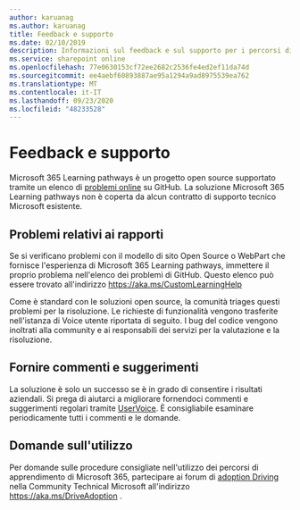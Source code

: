 ```yaml
---
author: karuanag
ms.author: karuanag
title: Feedback e supporto
ms.date: 02/10/2019
description: Informazioni sul feedback e sul supporto per i percorsi di apprendimento di Microsoft 365
ms.service: sharepoint online
ms.openlocfilehash: 77e0630153cf72ee2682c2536fe4ed2ef11da74d
ms.sourcegitcommit: ee4aebf60893887ae95a1294a9ad8975539ea762
ms.translationtype: MT
ms.contentlocale: it-IT
ms.lasthandoff: 09/23/2020
ms.locfileid: "48233528"
---
```

# <a name="feedback-and-support"></a>Feedback e supporto

Microsoft 365 Learning pathways è un progetto open source supportato tramite un elenco di [problemi online](https://aka.ms/CustomLearningHelp) su GitHub. La soluzione Microsoft 365 Learning pathways non è coperta da alcun contratto di supporto tecnico Microsoft esistente.  

## <a name="report-issues"></a>Problemi relativi ai rapporti

Se si verificano problemi con il modello di sito Open Source o WebPart che fornisce l'esperienza di Microsoft 365 Learning pathways, immettere il proprio problema nell'elenco dei problemi di GitHub.  Questo elenco può essere trovato all'indirizzo https://aka.ms/CustomLearningHelp  

Come è standard con le soluzioni open source, la comunità triages questi problemi per la risoluzione. Le richieste di funzionalità vengono trasferite nell'istanza di Voice utente riportata di seguito. I bug del codice vengono inoltrati alla community e ai responsabili dei servizi per la valutazione e la risoluzione.  

## <a name="provide-us-feedback"></a>Fornire commenti e suggerimenti

La soluzione è solo un successo se è in grado di consentire i risultati aziendali.  Si prega di aiutarci a migliorare fornendoci commenti e suggerimenti regolari tramite  [UserVoice](https://go.microsoft.com/fwlink/?linkid=2109552).  È consigliabile esaminare periodicamente tutti i commenti e le domande. 

## <a name="usage-questions"></a>Domande sull'utilizzo

Per domande sulle procedure consigliate nell'utilizzo dei percorsi di apprendimento di Microsoft 365, partecipare ai forum di [adoption Driving](https://aka.ms/DriveAdoption) nella Community Technical Microsoft all'indirizzo https://aka.ms/DriveAdoption . 

